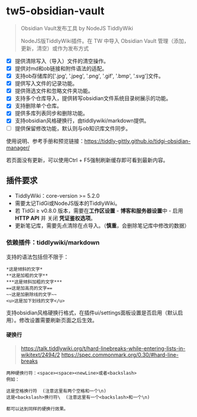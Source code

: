 # tw5-obsidian-vault

> Obsidian Vault发布工具 by NodeJS TiddlyWiki
>
> NodeJS版TiddlyWiki插件。在 TW 中导入 Obsidian Vault 管理（添加，更新，清空）或作为发布方式 

- [x] 提供清除写入（导入）文件的清空操作。
- [x] 提供对md和ob链接和附件语法的适配。
- [x] 支持ob存储库的['.jpg', '.jpeg', '.png', '.gif', '.bmp', '.svg']文件。
- [x] 提供写入文件的记录功能。
- [x] 提供筛选文件和忽略文件夹功能。
- [x] 支持多个仓库导入，提供转写obsidian文件系统目录树展示的功能。
- [x] 支持删除单个仓库。
- [x] 提供多库列表同步和删除功能。
- [x] 支持obsidian风格硬换行，由tiddlywiki/markdown提供。
- [ ] 提供保留修改功能，默认则与ob知识库文件同步。

使用说明、参考手册和预览链接：https://tiddly-gittly.github.io/tidgi-obsidian-manager/

若页面没有更新，可以使用Ctrl + F5强制刷新缓存即可看到最新内容。

## 插件要求

- TiddlyWiki：core-version >= 5.2.0
- 需要太记TidGi或NodeJS版本的TiddlyWiki。
- 若 TidGi ≥ v0.8.0 版本，需要在**工作区设置** - **博客和服务器设置**中 - 启用 **HTTP API** 并 关闭 **凭证鉴权选项**。
- 更新笔记库，需要先点清除在点导入。（**慎重**，会删除笔记库中修改的数据）


### 依赖插件：tiddlywiki/markdown
支持的语法包括但不限于：

```
*这是倾斜的文字*
**这是加粗的文字**
***这是倾斜加粗的文字***
==这是加高亮的文字==
~~这是加删除线的文字~~
<u>这是加下划线的文字</u>
```

支持obsidian风格硬换行格式，在插件ui/settings面板设置是否启用（默认启用）。修改设置需要刷新页面之后生效。

#### 硬换行

> https://talk.tiddlywiki.org/t/hard-linebreaks-while-entering-lists-in-wikitext/2494/2
> https://spec.commonmark.org/0.30/#hard-line-breaks

```
两种硬换行符：<space><space><newLine>或者<backslash>
例如：

这是空格换行符  (注意这里有两个空格和一个\n)
这是<backslash>换行符\  (注意这里有一个<backslash>和一个\n)

都可以达到同样的硬换行效果。
```